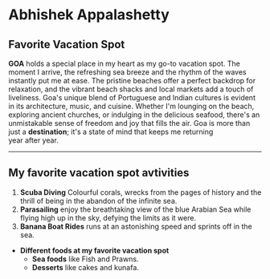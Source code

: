 # Abhishek Appalashetty
## Favorite Vacation Spot

**GOA** holds a special place in my heart as my go-to vacation spot. The moment I arrive, the refreshing sea breeze and the rhythm of the waves instantly put me at ease. The pristine beaches offer a perfect backdrop for relaxation, and the vibrant beach shacks and local markets add a touch of liveliness. Goa's unique blend of Portuguese and Indian cultures is evident in its architecture, music, and cuisine. Whether I'm lounging on the beach, exploring ancient churches, or indulging in the delicious seafood, there's an unmistakable sense of freedom and joy that fills the air. Goa is more than just a **destination**; it's a state of mind that keeps me returning year after year.

----------------------------------------------------------------------------------------
## My favorite vacation spot avtivities

1. **Scuba Diving** Colourful corals, wrecks from the pages of history and the thrill of being in the abandon of the infinite sea.
2. **Parasailing**  enjoy the breathtaking view of the blue Arabian Sea while flying high up in the sky, defying the limits as it were.
3. **Banana Boat Rides** runs at an astonishing speed and sprints off in the sea.

- **Different foods at my favorite vacation spot**
   - **Sea foods** like Fish and Prawns.
    - **Desserts** like cakes and kunafa.